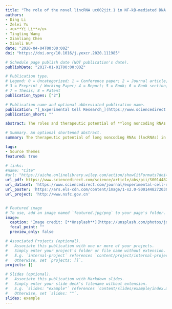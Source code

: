 ```yaml
---
title: "The role of the novel lincRNA uc002jit.1 in NF-kB-mediated DNA damage repair in acute myeloid leukemia cells"
authors:
- Ding Li
- Zelei Yu
- <u>**Yi Li**</u> 
- Tingting Wang
- Xianliang Chen
- Xianli Wu*
date: "2020-04-04T00:00:00Z"
doi: "https://doi.org/10.1016/j.yexcr.2020.111985"

# Schedule page publish date (NOT publication's date).
publishDate: "2017-01-01T00:00:00Z"

# Publication type.
# Legend: 0 = Uncategorized; 1 = Conference paper; 2 = Journal article;
# 3 = Preprint / Working Paper; 4 = Report; 5 = Book; 6 = Book section;
# 7 = Thesis; 8 = Patent
publication_types: ["2"]

# Publication name and optional abbreviated publication name.
publication: "[_Experimental Cell Research_](https://www.sciencedirect.com/journal/experimental-cell-research) · [**Elsevier**](https://www.sciencedirect.com/journal/experimental-cell-research)"
publication_short: ""

abstract: The roles and therapeutic potential of **long noncoding RNAs (lncRNAs)** in **acute myeloid leukemia (AML)** have attracted increased attention. However, many lncRNAs have not been annotated in AML, and their predictive value for AML therapy remains unclear. In this study, we identified a novel large intergenic noncoding RNA **uc002jit.1 (D43770)** from a lncRNA microarray. uc002jit.1 is 1800 nt long with a stable secondary structure. We first proved uc002jit.1 is a target gene of nuclear factor kappa B/RELA, RELA regulated uc002jit.1 transcription by binding to its promoter. Additionally, uc002jit.1 knockdown impaired the stability of poly (ADP-ribose) polymerase 1 (PARP1) mRNA, and then reduced PARP1 protein content and PARylation level upon DNA damage, thus inhibiting DNA damage repair in AML cells. Moreover, uc002jit.1 knockdown significantly inhibited AML cells proliferation and increased the sensitivity to chemotherapeutic drugs in vitro as well as in a mouse model in vivo. Overall, our study indicated that uc002jit.1 may be associated with the occurrence and prognosis of AML and could be a new diagnostic/prognostic biomarker and therapeutic target for AML.

# Summary. An optional shortened abstract.
summary: The therapeutic potential of long noncoding RNAs (lncRNAs) in acute myeloid leukemia (AML) remains unclear. In this study, we identified a novel lncRNA and indicated that it may be associated with the treatment of AML and could be a new  biomarker and therapeutic target for AML.

tags:
- Source Themes
featured: true

# links:
#name: "Cite"
#url: "https://aiche.onlinelibrary.wiley.com/action/showCitFormats?doi=10.1002%2Fbtm2.10130"
url_pdf: https://www.sciencedirect.com/science/article/abs/pii/S0014482720302007
url_dataset: 'https://www.sciencedirect.com/journal/experimental-cell-research'
url_poster: 'https://ars.els-cdn.com/content/image/1-s2.0-S0014482720302007-fx1_lrg.jpg'
url_project: 'http://www.nsfc.gov.cn'


# Featured image
# To use, add an image named `featured.jpg/png` to your page's folder. 
image:
  caption: 'Image credit: [**Unsplash**](https://unsplash.com/photos/jdD8gXaTZsc)'
  focal_point: ""
  preview_only: false

# Associated Projects (optional).
#   Associate this publication with one or more of your projects.
#   Simply enter your project's folder or file name without extension.
#   E.g. `internal-project` references `content/project/internal-project/index.md`.
#   Otherwise, set `projects: []`.
projects: []

# Slides (optional).
#   Associate this publication with Markdown slides.
#   Simply enter your slide deck's filename without extension.
#   E.g. `slides: "example"` references `content/slides/example/index.md`.
#   Otherwise, set `slides: ""`.
slides: example
---
```

